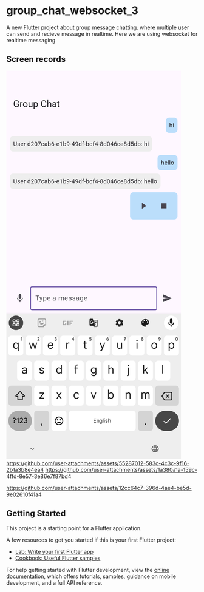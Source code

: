 # group_chat_websocket_3

A new Flutter project about group message chatting. where multiple user can send and recieve message in realtime. Here we are using websocket for realtime messaging

## Screen records
![img.png](img.png)
https://github.com/user-attachments/assets/55287012-583c-4c3c-9f16-2b1a3b8e4ea4
https://github.com/user-attachments/assets/1a380a1a-159c-4ffd-8e57-3e86e7f87bd4

https://github.com/user-attachments/assets/12cc64c7-396d-4ae4-be5d-9e02610f41a4

## Getting Started

This project is a starting point for a Flutter application.

A few resources to get you started if this is your first Flutter project:

- [Lab: Write your first Flutter app](https://docs.flutter.dev/get-started/codelab)
- [Cookbook: Useful Flutter samples](https://docs.flutter.dev/cookbook)

For help getting started with Flutter development, view the
[online documentation](https://docs.flutter.dev/), which offers tutorials,
samples, guidance on mobile development, and a full API reference.
